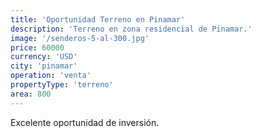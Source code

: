 ```yaml
---
title: 'Oportunidad Terreno en Pinamar'
description: 'Terreno en zona residencial de Pinamar.'
image: '/senderos-5-al-300.jpg'
price: 60000
currency: 'USD'
city: 'pinamar'
operation: 'venta'
propertyType: 'terreno'
area: 800
---
```


Excelente oportunidad de inversión.
